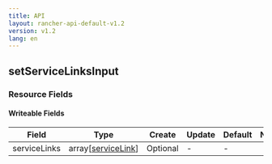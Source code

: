 ```yaml
---
title: API
layout: rancher-api-default-v1.2
version: v1.2
lang: en
---
```


## setServiceLinksInput



### Resource Fields

#### Writeable Fields

Field | Type | Create | Update | Default | Notes
---|---|---|---|---|---
serviceLinks | array[[serviceLink]({{site.baseurl}}/rancher/{{page.version}}/{{page.lang}}/api/api-resources/serviceLink/)] | Optional | - | - | 



<br>
